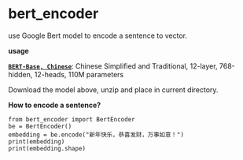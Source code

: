 # bert_encoder
use Google Bert model to encode a sentence to vector.

**usage**

**[`BERT-Base, Chinese`](https://storage.googleapis.com/bert_models/2018_11_03/chinese_L-12_H-768_A-12.zip)**:
    Chinese Simplified and Traditional, 12-layer, 768-hidden, 12-heads, 110M
    parameters

Download the model above, unzip and place in current directory.

**How to encode a sentence?**

```
from bert_encoder import BertEncoder
be = BertEncoder()
embedding = be.encode("新年快乐，恭喜发财，万事如意！")
print(embedding)
print(embedding.shape)
```